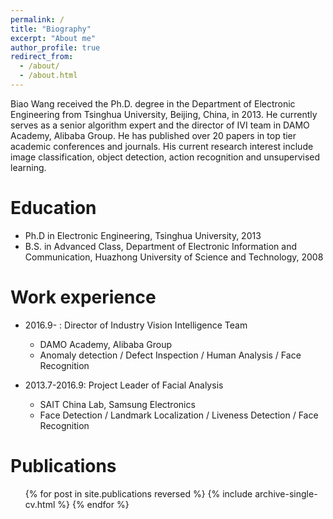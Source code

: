 ```yaml
---
permalink: /
title: "Biography"
excerpt: "About me"
author_profile: true
redirect_from: 
  - /about/
  - /about.html
---
```


Biao Wang received the Ph.D. degree in the Department of Electronic Engineering from Tsinghua University, Beijing, China, in 2013. He currently serves as a senior algorithm expert and the director of IVI team in DAMO Academy, Alibaba Group. He has published over 20 papers in top tier academic conferences and journals. His current research interest include image classification, object detection, action recognition and unsupervised learning.

Education
======
* Ph.D in Electronic Engineering, Tsinghua University, 2013
* B.S. in Advanced Class, Department of Electronic Information and Communication, Huazhong University of Science and Technology, 2008


Work experience
======
* 2016.9- : Director of Industry Vision Intelligence Team
  * DAMO Academy, Alibaba Group
  * Anomaly detection / Defect Inspection / Human Analysis / Face Recognition

* 2013.7-2016.9: Project Leader of Facial Analysis 
  * SAIT China Lab, Samsung Electronics
  * Face Detection / Landmark Localization / Liveness Detection / Face Recognition
  

Publications
======
  <ul>{% for post in site.publications reversed %}
    {% include archive-single-cv.html %}
  {% endfor %}</ul>
